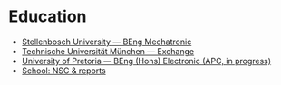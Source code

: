 # Education

- [Stellenbosch University — BEng Mechatronic](./tertiary/stellenbosch)
- [Technische Universität München — Exchange](./tertiary/tum)
- [University of Pretoria — BEng (Hons) Electronic (APC, in progress)](./tertiary/up)
- [School: NSC & reports](./secondary/school)
